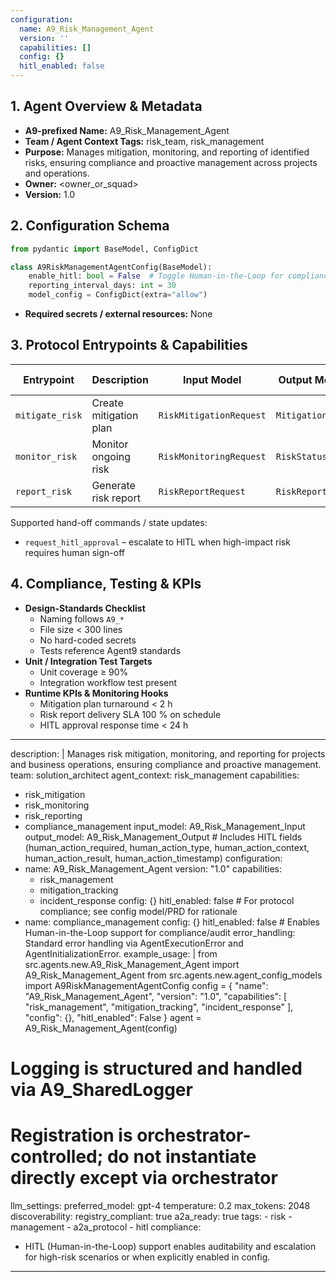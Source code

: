 ```yaml
---
configuration:
  name: A9_Risk_Management_Agent
  version: ''
  capabilities: []
  config: {}
  hitl_enabled: false
---
```


## 1. Agent Overview & Metadata
- **A9-prefixed Name:** A9_Risk_Management_Agent
- **Team / Agent Context Tags:** risk_team, risk_management
- **Purpose:** Manages mitigation, monitoring, and reporting of identified risks, ensuring compliance and proactive management across projects and operations.
- **Owner:** <owner_or_squad>
- **Version:** 1.0

## 2. Configuration Schema
```python
from pydantic import BaseModel, ConfigDict

class A9RiskManagementAgentConfig(BaseModel):
    enable_hitl: bool = False  # Toggle Human-in-the-Loop for compliance/audit
    reporting_interval_days: int = 30
    model_config = ConfigDict(extra="allow")
```
- **Required secrets / external resources:** None

## 3. Protocol Entrypoints & Capabilities
| Entrypoint | Description | Input Model | Output Model | Side-effects |
|------------|-------------|-------------|--------------|--------------|
| `mitigate_risk` | Create mitigation plan | `RiskMitigationRequest` | `MitigationPlan` | logs events |
| `monitor_risk` | Monitor ongoing risk | `RiskMonitoringRequest` | `RiskStatus` | triggers alerts |
| `report_risk` | Generate risk report | `RiskReportRequest` | `RiskReport` | logs events |

Supported hand-off commands / state updates:
- `request_hitl_approval` – escalate to HITL when high-impact risk requires human sign-off

## 4. Compliance, Testing & KPIs
- **Design-Standards Checklist**
  - Naming follows `A9_*`
  - File size < 300 lines
  - No hard-coded secrets
  - Tests reference Agent9 standards
- **Unit / Integration Test Targets**
  - Unit coverage ≥ 90%
  - Integration workflow test present
- **Runtime KPIs & Monitoring Hooks**
  - Mitigation plan turnaround < 2 h
  - Risk report delivery SLA 100 % on schedule
  - HITL approval response time < 24 h

---
description: |
  Manages risk mitigation, monitoring, and reporting for projects and business operations, ensuring compliance and proactive management.
team: solution_architect
agent_context: risk_management
capabilities:
  - risk_mitigation
  - risk_monitoring
  - risk_reporting
  - compliance_management
input_model: A9_Risk_Management_Input
output_model: A9_Risk_Management_Output  # Includes HITL fields (human_action_required, human_action_type, human_action_context, human_action_result, human_action_timestamp)
configuration:
  - name: A9_Risk_Management_Agent
    version: "1.0"
    capabilities:
      - risk_management
      - mitigation_tracking
      - incident_response
    config: {}
    hitl_enabled: false  # For protocol compliance; see config model/PRD for rationale
  - name: compliance_management
    config: {}
    hitl_enabled: false  # Enables Human-in-the-Loop support for compliance/audit
error_handling: Standard error handling via AgentExecutionError and AgentInitializationError.
example_usage: |
  from src.agents.new.A9_Risk_Management_Agent import A9_Risk_Management_Agent
  from src.agents.new.agent_config_models import A9RiskManagementAgentConfig
  config = {
      "name": "A9_Risk_Management_Agent",
      "version": "1.0",
      "capabilities": [
          "risk_management",
          "mitigation_tracking",
          "incident_response"
      ],
      "config": {},
      "hitl_enabled": False
  }
  agent = A9_Risk_Management_Agent(config)
  # Logging is structured and handled via A9_SharedLogger
  # Registration is orchestrator-controlled; do not instantiate directly except via orchestrator
llm_settings:
  preferred_model: gpt-4
  temperature: 0.2
  max_tokens: 2048
discoverability:
  registry_compliant: true
  a2a_ready: true
  tags:
    - risk
    - management
    - a2a_protocol
    - hitl
compliance:
  - HITL (Human-in-the-Loop) support enables auditability and escalation for high-risk scenarios or when explicitly enabled in config.
---

